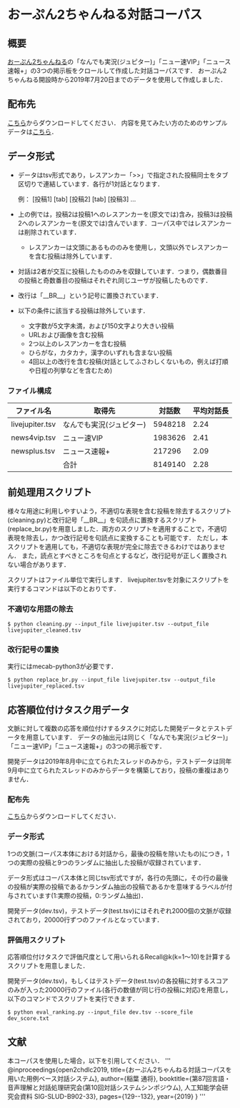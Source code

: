 # おーぷん2ちゃんねる対話コーパス
## 概要
[おーぷん2ちゃんねる](https://open2ch.net/)の「なんでも実況(ジュピター)」「ニュー速VIP」「ニュース速報+」の3つの掲示板をクロールして作成した対話コーパスです．
おーぷん2ちゃんねる開設時から2019年7月20日までのデータを使用して作成しました．

## 配布先
[こちら](http://keldic.net/data/open2ch_dialogue_corpus.zip)からダウンロードしてください．
内容を見てみたい方のためのサンプルデータは[こちら](http://keldic.net/data/corpus_sample.tsv)．

## データ形式
* データはtsv形式であり，レスアンカー「>>」で指定された投稿同士をタブ区切りで連結しています．各行が1対話となります．

    例： [投稿1] [tab] [投稿2] [tab] [投稿3] ...

* 上の例では，投稿2は投稿1へのレスアンカーを(原文では)含み，投稿3は投稿2へのレスアンカーを(原文では)含んでいます．コーパス中ではレスアンカーは削除されています．
    * レスアンカーは文頭にあるもののみを使用し，文頭以外でレスアンカーを含む投稿は除外しています．
* 対話は2者が交互に投稿したもののみを収録しています．つまり，偶数番目の投稿と奇数番目の投稿はそれぞれ同じユーザが投稿したものです．
* 改行は「\_\_BR\_\_」という記号に置換されています．
* 以下の条件に該当する投稿は除外しています．
    * 文字数が5文字未満，および150文字より大きい投稿
    * URLおよび画像を含む投稿
    * 2つ以上のレスアンカーを含む投稿
    * ひらがな，カタカナ，漢字のいずれも含まない投稿
    * 4回以上の改行を含む投稿(対話としてふさわしくないもの，例えば打順や日程の列挙などを含むため)

### ファイル構成
| ファイル名 | 取得先 | 対話数 | 平均対話長 |
|-----------|-----------------------|-----------|-----------------------|
| livejupiter.tsv |なんでも実況(ジュピター) | 5948218 | 2.24 |
| news4vip.tsv | ニュー速VIP | 1983626 | 2.41 |
| newsplus.tsv | ニュース速報+ | 217296 | 2.09 |
|  | 合計| 8149140 | 2.28 |

## 前処理用スクリプト
様々な用途に利用しやすいよう，不適切な表現を含む投稿を除去するスクリプト(cleaning.py)と改行記号「\_\_BR\_\_」を句読点に置換するスクリプト(replace_br.py)を用意しました．両方のスクリプトを適用することで，不適切表現を除去し，かつ改行記号を句読点に変換することも可能です．
ただし，本スクリプトを適用しても，不適切な表現が完全に除去できるわけではありません．
また，読点とすべきところを句点とするなど，改行記号が正しく置換されない場合があります．

スクリプトはファイル単位で実行します．
livejupiter.tsvを対象にスクリプトを実行するコマンドは以下のとおりです．

### 不適切な用語の除去
```
$ python cleaning.py --input_file livejupiter.tsv --output_file livejupiter_cleaned.tsv
```
### 改行記号の置換
実行にはmecab-python3が必要です．
```
$ python replace_br.py --input_file livejupiter.tsv --output_file livejupiter_replaced.tsv
```

## 応答順位付けタスク用データ
文脈に対して複数の応答を順位付けするタスクに対応した開発データとテストデータを用意しています．
データの抽出元は同じく「なんでも実況(ジュピター)」「ニュー速VIP」「ニュース速報+」の3つの掲示板です．

開発データは2019年8月中に立てられたスレッドのみから，テストデータは同年9月中に立てられたスレッドのみからデータを構築しており，投稿の重複はありません．

### 配布先
[こちら](http://keldic.net/data/open2ch_dialogue_corpus_ranking.zip)からダウンロードしてください．

### データ形式
1つの文脈(コーパス本体における対話から，最後の投稿を除いたもの)につき，1つの実際の投稿と9つのランダムに抽出した投稿が収録されています．

データ形式はコーパス本体と同じtsv形式ですが，各行の先頭に，その行の最後の投稿が実際の投稿であるかランダム抽出の投稿であるかを意味するラベルが付与されています(1:実際の投稿，0:ランダム抽出)．

開発データ(dev.tsv)，テストデータ(test.tsv)にはそれぞれ2000個の文脈が収録されており，20000行ずつのファイルとなっています．

### 評価用スクリプト
応答順位付けタスクで評価尺度として用いられるRecall@k(k=1～10)を計算するスクリプトを用意しました．

開発データ(dev.tsv)，もしくはテストデータ(test.tsv)の各投稿に対するスコアのみが入った20000行のファイル(各行の数値が同じ行の投稿に対応)を用意し，以下のコマンドでスクリプトを実行できます．
```
$ python eval_ranking.py --input_file dev.tsv --score_file dev_score.txt
```

## 文献
本コーパスを使用した場合，以下を引用してください．
'''
@inproceedings{open2chdlc2019,
  title={おーぷん2ちゃんねる対話コーパスを用いた用例ベース対話システム},
  author={稲葉 通将},
  booktitle={第87回言語・音声理解と対話処理研究会(第10回対話システムシンポジウム), 人工知能学会研究会資料 SIG-SLUD-B902-33},
  pages={129--132},
  year={2019}
}
'''


